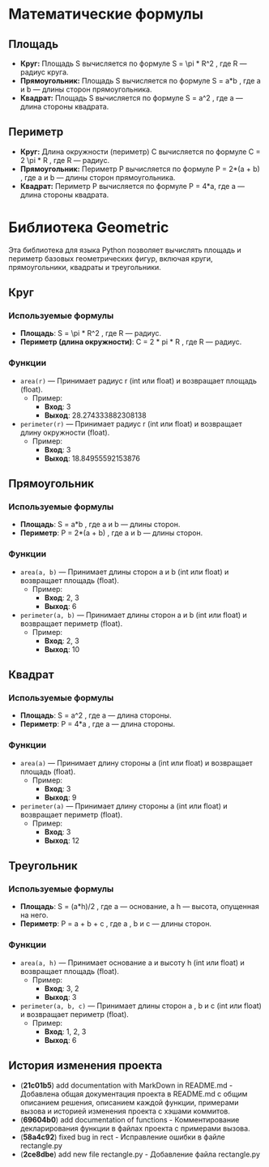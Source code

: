 # Математические формулы

## Площадь
- **Круг:** Площадь  S  вычисляется по формуле  S = \pi * R^2 , где  R  — радиус круга.
- **Прямоугольник:** Площадь  S  вычисляется по формуле  S = a*b , где  a  и  b  — длины сторон прямоугольника.
- **Квадрат:** Площадь  S  вычисляется по формуле  S = a^2 , где  a  — длина стороны квадрата.

## Периметр
- **Круг:** Длина окружности (периметр)  C  вычисляется по формуле  C = 2 \pi * R , где  R  — радиус.
- **Прямоугольник:** Периметр P  вычисляется по формуле  P = 2*(a + b) , где  a  и  b  — длины сторон прямоугольника.
- **Квадрат:** Периметр  P  вычисляется по формуле  P = 4*a, где  a  — длина стороны квадрата.

# Библиотека Geometric

Эта библиотека для языка Python позволяет вычислять площадь и периметр базовых геометрических фигур, включая круги, прямоугольники, квадраты и треугольники.

## Круг

### Используемые формулы
- **Площадь**:  S = \pi * R^2 , где  R  — радиус.
- **Периметр (длина окружности)**:  C = 2 * pi * R , где  R  — радиус.

### Функции
- `area(r)` — Принимает радиус  r  (int или float) и возвращает площадь (float).
  - Пример:
    - **Вход**: 3
    - **Выход**: 28.274333882308138
- `perimeter(r)` — Принимает радиус  r  (int или float) и возвращает длину окружности (float).
  - Пример:
    - **Вход**: 3
    - **Выход**: 18.84955592153876

## Прямоугольник

### Используемые формулы
- **Площадь**:  S = a*b , где  a  и  b  — длины сторон.
- **Периметр**:  P = 2*(a + b) , где  a  и  b  — длины сторон.

### Функции
- `area(a, b)` — Принимает длины сторон a  и b  (int или float) и возвращает площадь (float).
  - Пример:
    - **Вход**: 2, 3
    - **Выход**: 6
- `perimeter(a, b)` — Принимает длины сторон  a  и  b  (int или float) и возвращает периметр (float).
  - Пример:
    - **Вход**: 2, 3
    - **Выход**: 10

## Квадрат

### Используемые формулы
- **Площадь**:  S = a^2 , где  a  — длина стороны.
- **Периметр**:  P = 4*a , где  a  — длина стороны.

### Функции
- `area(a)` — Принимает длину стороны  a  (int или float) и возвращает площадь (float).
  - Пример:
    - **Вход**: 3
    - **Выход**: 9
- `perimeter(a)` — Принимает длину стороны  a  (int или float) и возвращает периметр (float).
  - Пример:
    - **Вход**: 3
    - **Выход**: 12

## Треугольник

### Используемые формулы
- **Площадь**:  S = (a*h)/2 , где  a  — основание, а  h  — высота, опущенная на него.
- **Периметр**:  P = a + b + c , где  a ,  b  и  c  — длины сторон.

### Функции
- `area(a, h)` — Принимает основание  a  и высоту  h  (int или float) и возвращает площадь (float).
  - Пример:
    - **Вход**: 3, 2
    - **Выход**: 3
- `perimeter(a, b, c)` — Принимает длины сторон  a ,  b  и  c  (int или float) и возвращает периметр (float).
  - Пример:
    - **Вход**: 1, 2, 3
    - **Выход**: 6
## История изменения проекта
- (**21c01b5**) add documentation with MarkDown in README.md - Добавлена общая документация проекта в README.md с общим описанием   решения, описанием каждой функции, примерами вызова и историей изменения проекта с хэшами коммитов.
- (**69604b0**) add documentation of functions - Комментирование декларирования функции в файлах проекта с примерами вызова.
- (**58a4c92**) fixed bug in rect - Исправление ошибки в файле rectangle.py
- (**2ce8dbe**) add new file rectangle.py - Добавление файла rectangle.py